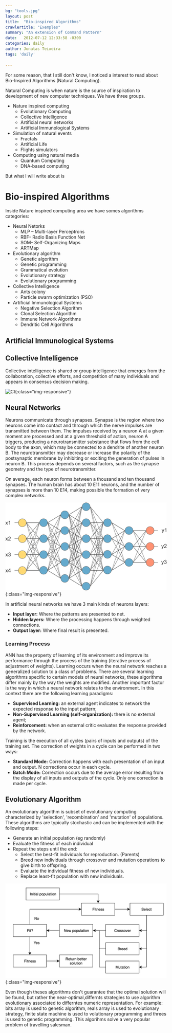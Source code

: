 ```yaml
---
bg: "tools.jpg"
layout: post
title:  "Bio-inspired Algorithms"
crawlertitle: "Exemples"
summary: "An extension of Command Pattern"
date:   2012-07-12 12:33:58 -0300
categories: daily
author: Jonatas Teixeira
tags: 'daily'

---
```


For some reason, that I still don't know, I noticed a interest to read about Bio-Inspired Algorithms (Natural Computing).

Natural Computing is when nature is the source of inspiration to development of new computer techniques.
We have three groups.

* Nature inspired computing
    - Evolutionary Computing
    - Collective Intelligence
    - Artificial neural networks
    - Artificial Immunological Systems
* Simulation of natural events
    - Fractals
    - Artificial Life
    - Flights simulators
* Computing using natural media
    - Quantum Computing
    - DNA-based computing

But what I will write about is 


# Bio-inspired Algorithms

Inside Nature inspired computing area we have somes algorithms categories: 

* Neural Netorks
    - MLP – Multi-layer Perceptrons
    - RBF- Radio Basis Function Net
    - SOM- Self-Organizing Maps
    - ARTMap
* Evolutionary algorithm
    - Genetic algorithm
    - Genetic programming
    - Grammatical evolution
    - Evolutionary strategy
    - Evolutionary programming
* Collective Intelligence
    - Ants colony
    - Particle swarm optimization (PSO)
* Artificial Immunological Systems
    - Negative Selection Algorithm
    - Clonal Selection Algorithm
    - Immune Network Algorithms
    - Dendritic Cell Algorithms

## Artificial Immunological Systems
<Not Finished>

## Collective Intelligence
Collective intelligence is shared or group intelligence that emerges from the collaboration, collective efforts, and competition of many individuals and appears in consensus decision making.

![CI](/assets/images/colletive_intelligence.gif){:class="img-responsive"}

<Not Finished>



## Neural Networks
Neurons communicate through synapses. Synapse is the region where two neurons come into contact and through which the nerve impulses are transmitted between them. The impulses received by a neuron A at a given moment are processed and at a given threshold of action, neuron A triggers, producing a neurotransmitter substance that flows from the cell body to the axon, which may be connected to a dendrite of another neuron B. The neurotransmitter may decrease or increase the polarity of the postsynaptic membrane by inhibiting or exciting the generation of pulses in neuron B. This process depends on several factors, such as the synapse geometry and the type of neurotransmitter.

On average, each neuron forms between a thousand and ten thousand synapses. The human brain has about 10 E11 neurons, and the number of synapses is more than 10 E14, making possible the formation of very complex networks.

![ANN](/assets/images/neural_net.png){:class="img-responsive"}

In artificial neural networks we have 3 main kinds of neurons layers:

* **Input layer:**
    Where the patterns are presented to net.
* **Hidden layers:**
    Where the processing happens through weighted connections.
* **Output layer:** 
    Where final result is presented.

### Learning Process

ANN has the property of learning of its environment and improve its performance through the process of the training (iterative process of adjustment of weights).
Learning occurs when the neural network reaches a generalized solution to a class of problems. There are several learning algorithms specific to certain models of neural networks, these algorithms differ mainly by the way the weights are modified.
Another important factor is the way in which a neural network relates to the environment.
In this context there are the following learning paradigms:
* **Supervised Learning:** an external agent indicates to network the expected response to the input pattern;
* **Non-Supervised Learning (self-organization):** there is no external agent;
* **Reinforcement:** when an external critic evaluates the response provided by the network.

Training is the execution of all cycles (pairs of inputs and outputs) of the training set. The correction of weights in a cycle can be performed in two ways:
* **Standard Mode:** Correction happens with each presentation of an input and output. N corrections occur in each cycle.
* **Batch Mode:** Correction occurs due to the average error resulting from the display of all inputs and outputs of the cycle. Only one correction is made per cycle.




## Evolutionary Algorithm
An evolutionary algorithm is subset of evolutionary computing characterized by 'selection', 'recombination' and 'mutation' of populations. These algorithms are typically stochastic and can be implemented with the following steps:

* Generate an initial population (eg randomly)
* Evaluate the fitness of each individual
* Repeat the steps until the end:
    - Select the best-fit individuals for reproduction. (Parents)
    - Breed new individuals through crossover and mutation operations to give birth to offspring.
    - Evaluate the individual fitness of new individuals.
    - Replace least-fit population with new individuals.

![AE](/assets/images/algorithm_evolutionary.png){:class="img-responsive"}

Even though theses algorithms don't guarantee that the optimal solution will be found, but rather the near-optimal,differnts strategies to use algorithm evolutionary associated to differntes numeric representation. For example:
bits array is used to genetic algorithm, reals array is used to evolutionary strategy, finite state machine is used to volutionary programming and threes is used to genetic programming. This algorihms solve a very popular problem of travelling salesman.